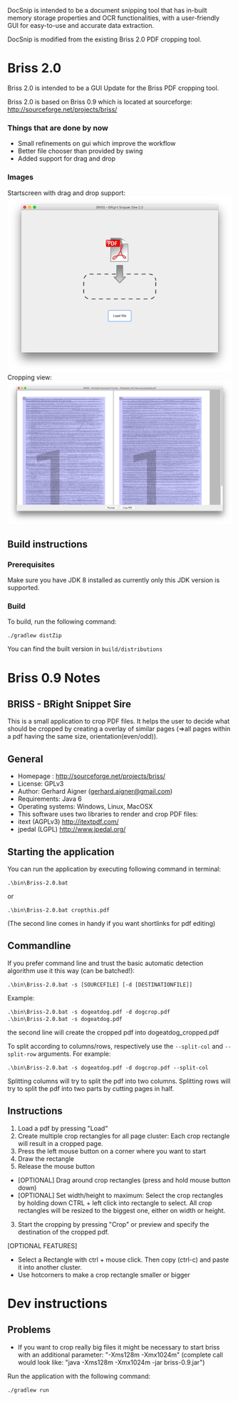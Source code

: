DocSnip is intended to be a document snipping tool that has in-built memory storage properties and OCR functionalities, with a user-friendly GUI for easy-to-use and accurate data extraction.

DocSnip is modified from the existing Briss 2.0 PDF cropping tool.


# Briss 2.0

Briss 2.0 is intended to be a GUI Update for the Briss PDF cropping tool.

Briss 2.0 is based on Briss 0.9 which is located at sourceforge: http://sourceforge.net/projects/briss/

### Things that are done by now
- Small refinements on gui which improve the workflow
- Better file chooser than provided by swing
- Added support for drag and drop

### Images

Startscreen with drag and drop support:
![Image of BRISS 2.0 Startscreen](img/startScreen.png)
Cropping view:
![Image of BRISS 2.0 Cropping View](img/croppingView.png)


## Build instructions

### Prerequisites
Make sure you have JDK 8 installed as currently only this JDK version is supported.

### Build
To build, run the following command:

```
./gradlew distZip
```

You can find the built version in `build/distributions`

# Briss 0.9 Notes

## BRISS - BRight Snippet Sire 

This is a small application to crop PDF files. It helps the user to decide what 
should be cropped by creating a overlay of similar pages (=>all pages within a pdf
 having the same size, orientation(even/odd)). 


## General
 * Homepage : http://sourceforge.net/projects/briss/
 * License: GPLv3
 * Author: Gerhard Aigner (gerhard.aigner@gmail.com)
 * Requirements: Java 6
 * Operating systems: Windows, Linux, MacOSX
 * This software uses two libraries to render and crop PDF files: 
  * itext (AGPLv3) http://itextpdf.com/ 
  * jpedal (LGPL) http://www.jpedal.org/


## Starting the application
You can run the application by executing following command in terminal:

```
.\bin\Briss-2.0.bat
```
or
```
.\bin\Briss-2.0.bat cropthis.pdf
```

(The second line comes in handy if you want shortlinks for pdf editing) 


## Commandline

If you prefer command line and trust the basic automatic detection algorithm
use it this way (can be batched!):

```
.\bin\Briss-2.0.bat -s [SOURCEFILE] [-d [DESTINATIONFILE]]
```
Example:
```
.\bin\Briss-2.0.bat -s dogeatdog.pdf -d dogcrop.pdf
.\bin\Briss-2.0.bat -s dogeatdog.pdf
```
the second line will create the cropped pdf into dogeatdog_cropped.pdf

To split according to columns/rows, respectively use the `--split-col` and `--split-row` arguments. For example:
```
.\bin\Briss-2.0.bat -s dogeatdog.pdf -d dogcrop.pdf --split-col
```

Splitting columns will try to split the pdf into two columns. Splitting rows will try to split the pdf into two parts
by cutting pages in half.


## Instructions
1. Load a pdf by pressing "Load"
2. Create multiple crop rectangles for all page cluster: Each crop rectangle will
   result in a cropped page.
  1. Press the left mouse button on a corner where you want to start
  2. Draw the rectangle
  3. Release the mouse button
 * [OPTIONAL] Drag around crop rectangles (press and hold mouse button down)   
 * [OPTIONAL] Set width/height to maximum: Select the crop rectangles by holding
    down CTRL + left click into rectangle to select. All crop rectangles will be
    resized to the biggest one, either on width or height.
3) Start the cropping by pressing "Crop" or preview and specify the destination of the cropped pdf.

[OPTIONAL FEATURES]
* Select a Rectangle with ctrl + mouse click. Then copy (ctrl-c) and paste it into another cluster.
* Use hotcorners to make a crop rectangle smaller or bigger

# Dev instructions

## Problems
* If you want to crop really big files it might be necessary to start briss with 
an additional parameter: "-Xms128m -Xmx1024m" (complete call would look like: 
"java -Xms128m -Xmx1024m -jar briss-0.9.jar")

Run the application with the following command:

```
./gradlew run
```

